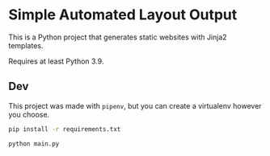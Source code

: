 # Simple Automated Layout Output

This is a Python project that generates static websites with Jinja2 templates.

Requires at least Python 3.9.

## Dev

This project was made with `pipenv`, but you can create a virtualenv however you choose.

```sh
pip install -r requirements.txt

python main.py
```
